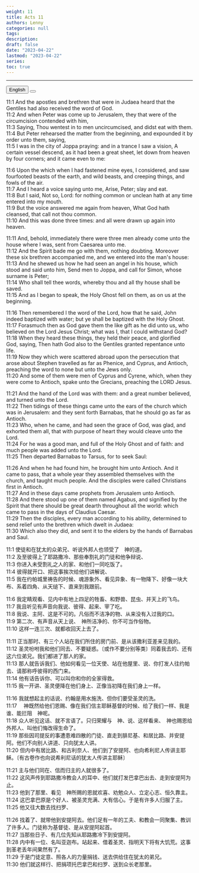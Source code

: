 ```yaml
---
weight: 11
title: Acts 11
authors: Lenny
categories: null
tags: 
description: 
draft: false
date: "2023-04-22"
lastmod: "2023-04-22"
series:
toc: true
---
```



<!--more-->
---

<!-- Tab links -->
<div class="tab">
  <button class="tablinks active" onclick="tablabel(event, 'english')">English</button>
  <button class="tablinks" onclick="tablabel(event, 'chinese')"></button>
  
</div>

<!-- Tab content -->
<div id="english" class="tabcontent" style="display:block">

11:1 And the apostles and brethren that were in Judaea heard that the Gentiles had also received the word of God.  
11:2 And when Peter was come up to Jerusalem, they that were of the circumcision contended with him,  
11:3 Saying, Thou wentest in to men uncircumcised, and didst eat with them.  
11:4 But Peter rehearsed the matter from the beginning, and expounded it by order unto them, saying,  
11:5 I was in the city of Joppa praying: and in a trance I saw a vision, A certain vessel descend, as it had been a great sheet, let down from heaven by four corners; and it came even to me:  

11:6 Upon the which when I had fastened mine eyes, I considered, and saw fourfooted beasts of the earth, and wild beasts, and creeping things, and fowls of the air.  
11:7 And I heard a voice saying unto me, Arise, Peter; slay and eat.  
11:8 But I said, Not so, Lord: for nothing common or unclean hath at any time entered into my mouth.  
11:9 But the voice answered me again from heaven, What God hath cleansed, that call not thou common.  
11:10 And this was done three times: and all were drawn up again into heaven.  

11:11 And, behold, immediately there were three men already come unto the house where I was, sent from Caesarea unto me.  
11:12 And the Spirit bade me go with them, nothing doubting. Moreover these six brethren accompanied me, and we entered into the man's house:  
11:13 And he shewed us how he had seen an angel in his house, which stood and said unto him, Send men to Joppa, and call for Simon, whose surname is Peter;  
11:14 Who shall tell thee words, whereby thou and all thy house shall be saved.  
11:15 And as I began to speak, the Holy Ghost fell on them, as on us at the beginning.  

11:16 Then remembered I the word of the Lord, how that he said, John indeed baptized with water; but ye shall be baptized with the Holy Ghost.  
11:17 Forasmuch then as God gave them the like gift as he did unto us, who believed on the Lord Jesus Christ; what was I, that I could withstand God?  
11:18 When they heard these things, they held their peace, and glorified God, saying, Then hath God also to the Gentiles granted repentance unto life.  
11:19 Now they which were scattered abroad upon the persecution that arose about Stephen travelled as far as Phenice, and Cyprus, and Antioch, preaching the word to none but unto the Jews only.  
11:20 And some of them were men of Cyprus and Cyrene, which, when they were come to Antioch, spake unto the Grecians, preaching the LORD Jesus.  

11:21 And the hand of the Lord was with them: and a great number believed, and turned unto the Lord.  
11:22 Then tidings of these things came unto the ears of the church which was in Jerusalem: and they sent forth Barnabas, that he should go as far as Antioch.  
11:23 Who, when he came, and had seen the grace of God, was glad, and exhorted them all, that with purpose of heart they would cleave unto the Lord.  
11:24 For he was a good man, and full of the Holy Ghost and of faith: and much people was added unto the Lord.  
11:25 Then departed Barnabas to Tarsus, for to seek Saul:  

11:26 And when he had found him, he brought him unto Antioch. And it came to pass, that a whole year they assembled themselves with the church, and taught much people. And the disciples were called Christians first in Antioch.  
11:27 And in these days came prophets from Jerusalem unto Antioch.  
11:28 And there stood up one of them named Agabus, and signified by the Spirit that there should be great dearth throughout all the world: which came to pass in the days of Claudius Caesar.  
11:29 Then the disciples, every man according to his ability, determined to send relief unto the brethren which dwelt in Judaea:  
11:30 Which also they did, and sent it to the elders by the hands of Barnabas and Saul.  
</div>

<div id="chinese" class="tabcontent">

11:1 使徒和在犹太的众弟兄、听说外邦人也领受了　神的道。  
11:2 及至彼得上了耶路撒冷、那些奉割礼的门徒和他争辩说、  
11:3 你进入未受割礼之人的家、和他们一同吃饭了。  
11:4 彼得就开口、把这事挨次给他们讲解说、  
11:5 我在约帕城里祷告的时候、魂游象外、看见异象、有一物降下、好像一块大布、系着四角、从天缒下、直来到我跟前。  

11:6 我定睛观看、见内中有地上四足的牲畜、和野兽、昆虫、并天上的飞鸟。  
11:7 我且听见有声音向我说、彼得、起来、宰了吃。  
11:8 我说、主阿、这是不可的。凡俗而不洁净的物、从来没有入过我的口。  
11:9 第二次、有声音从天上说、　神所洁净的、你不可当作俗物。  
11:10 这样一连三次、就都收回天上去了。  

11:11 正当那时、有三个人站在我们所住的房门前、是从该撒利亚差来见我的。  
11:12 圣灵吩咐我和他们同去、不要疑惑。〔或作不要分别等类〕同着我去的、还有这六位弟兄。我们都进了那人的家。  
11:13 那人就告诉我们、他如何看见一位天使、站在他屋里、说、你打发人往约帕去、请那称呼彼得的西门来。  
11:14 他有话告诉你、可以叫你和你的全家得救。  
11:15 我一开讲、圣灵便降在他们身上、正像当初降在我们身上一样。  

11:16 我就想起主的话说、约翰是用水施洗、但你们要受圣灵的洗。  
11:17 　神既然给他们恩赐、像在我们信主耶稣基督的时候、给了我们一样、我是谁、能拦阻　神呢。  
11:18 众人听见这话、就不言语了。只归荣耀与　神、说、这样看来、　神也赐恩给外邦人、叫他们悔改得生命了。  
11:19 那些因司提反的事遭患难四散的门徒、直走到腓尼基、和居比路、并安提阿。他们不向别人讲道、只向犹太人讲。  
11:20 但内中有居比路、和古利奈人、他们到了安提阿、也向希利尼人传讲主耶稣。〔有古卷作也向说希利尼话的犹太人传讲主耶稣〕

11:21 主与他们同在、信而归主的人就很多了。  
11:22 这风声传到耶路撒冷教会人的耳中、他们就打发巴拿巴出去、走到安提阿为止。  
11:23 他到了那里、看见　神所赐的恩就欢喜、劝勉众人、立定心志、恒久靠主。  
11:24 这巴拿巴原是个好人、被圣灵充满、大有信心。于是有许多人归服了主。  
11:25 他又往大数去找扫罗、  

11:26 找着了、就带他到安提阿去。他们足有一年的工夫、和教会一同聚集、教训了许多人。门徒称为基督徒、是从安提阿起首。  
11:27 当那些日子、有几位先知从耶路撒冷下到安提阿。  
11:28 内中有一位、名叫亚迦布。站起来、借着圣灵、指明天下将有大饥荒。这事到革老丢年间果然有了。  
11:29 于是门徒定意、照各人的力量捐钱、送去供给住在犹太的弟兄。  
11:30 他们就这样行、把捐项托巴拿巴和扫罗、送到众长老那里。  
</div>